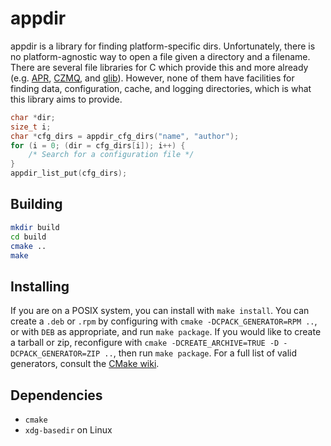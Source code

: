 # appdir

appdir is a library for finding platform-specific dirs. Unfortunately, there
is no platform-agnostic way to open a file given a directory and a filename.
There are several file libraries for C which provide this and more already
(e.g. [APR](https://apr.apache.org/docs/apr/trunk/group__apr__file__io.html),
[CZMQ](http://czmq.zeromq.org/czmq4-0:zfile),
and [glib](https://developer.gnome.org/glib/stable/glib-File-Utilities.html)).
However, none of them have facilities for finding data, configuration,
cache, and logging directories, which is what this library aims to provide.

```c
char *dir;
size_t i;
char *cfg_dirs = appdir_cfg_dirs("name", "author");
for (i = 0; (dir = cfg_dirs[i]); i++) {
	/* Search for a configuration file */
}
appdir_list_put(cfg_dirs);
```

## Building

```bash
mkdir build
cd build
cmake ..
make
```

## Installing

If you are on a POSIX system, you can install with `make install`. You can
create a `.deb` or `.rpm` by configuring with `cmake -DCPACK_GENERATOR=RPM ..`,
or with `DEB` as appropriate, and run `make package`. If you would like to
create a tarball or zip, reconfigure with
`cmake -DCREATE_ARCHIVE=TRUE -D -DCPACK_GENERATOR=ZIP ..`, then run
`make package`. For a full list of valid generators, consult the
[CMake wiki](https://cmake.org/Wiki/CMake:CPackPackageGenerators#Bundle_.28OSX_only.29).

## Dependencies

* `cmake`
* `xdg-basedir` on Linux
